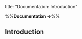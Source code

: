 <frontmatter>
title: "Documentation: Introduction"
</frontmatter>

<link rel="stylesheet" href="{{baseUrl}}/css/textbook.css">

<div class="website-content">

%%**Documentation →**%%

## Introduction

<div id="main">

<include src="what/embed.md" boilerplate  />

</div>

</div>
